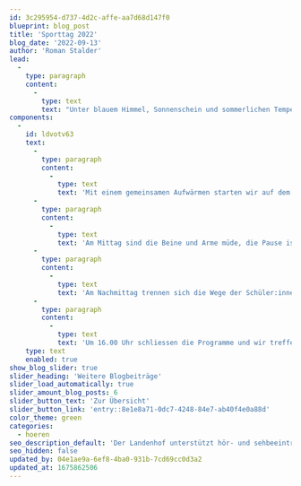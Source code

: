 ```yaml
---
id: 3c295954-d737-4d2c-affe-aa7d68d147f0
blueprint: blog_post
title: 'Sporttag 2022'
blog_date: '2022-09-13'
author: 'Roman Stalder'
lead:
  -
    type: paragraph
    content:
      -
        type: text
        text: "Unter blauem Himmel, Sonnenschein und sommerlichen Temperaturen findet unser diesjähriger Sporttag statt.\_"
components:
  -
    id: ldvotv63
    text:
      -
        type: paragraph
        content:
          -
            type: text
            text: 'Mit einem gemeinsamen Aufwärmen starten wir auf dem Sportplatz. Danach verteilen sich die Gruppen auf die verschiedenen Posten der «Crossfit Games». 8 Übungen warten auf die Oberstüfler:innen: Intensiv, schweisstreibend, anspruchsvoll für Körper und Willenskraft. Die Schüler:innen leisten vollen Einsatz, beissen auf die Zähne, gehen an ihre Grenzen und mit der Grenzerfahrung kommt der Stolz auf die eigene Leistung.'
      -
        type: paragraph
        content:
          -
            type: text
            text: 'Am Mittag sind die Beine und Arme müde, die Pause ist wohlverdient und willkommen.'
      -
        type: paragraph
        content:
          -
            type: text
            text: 'Am Nachmittag trennen sich die Wege der Schüler:innen. Es geht weiter in der Küche, wo Apfeltaschen für die ganze Oberstufe gebacken werden, im Biotop und im Schulgarten, wo unsere Umgebung gepflegt und gestaltet wird, beim Unihockey- oder beim Kubb- und Mölkyturnier, oder bei Strategiespielen in der Bibliothek. Das diverse Angebot wird genutzt und alle widmen sich ihren Interessen.'
      -
        type: paragraph
        content:
          -
            type: text
            text: 'Um 16.00 Uhr schliessen die Programme und wir treffen uns auf dem Pausenplatz. Die Apfeltaschen sind noch warm. Der Muskelkater lässt noch auf sich warten. Es war ein schöner, verletzungsfreier Tag!'
    type: text
    enabled: true
show_blog_slider: true
slider_heading: 'Weitere Blogbeiträge'
slider_load_automatically: true
slider_amount_blog_posts: 6
slider_button_text: 'Zur Übersicht'
slider_button_link: 'entry::8e1e8a71-0dc7-4248-84e7-ab40f4e0a88d'
color_theme: green
categories:
  - hoeren
seo_description_default: 'Der Landenhof unterstützt hör- und sehbeeinträchtigte Kinder & Jugendliche in ihrem selbstbestimmten Leben durch Förderung ihrer Fähigkeiten & Entwicklung'
seo_hidden: false
updated_by: 04e1ae9a-6ef8-4ba0-931b-7cd69cc0d3a2
updated_at: 1675862506
---
```

